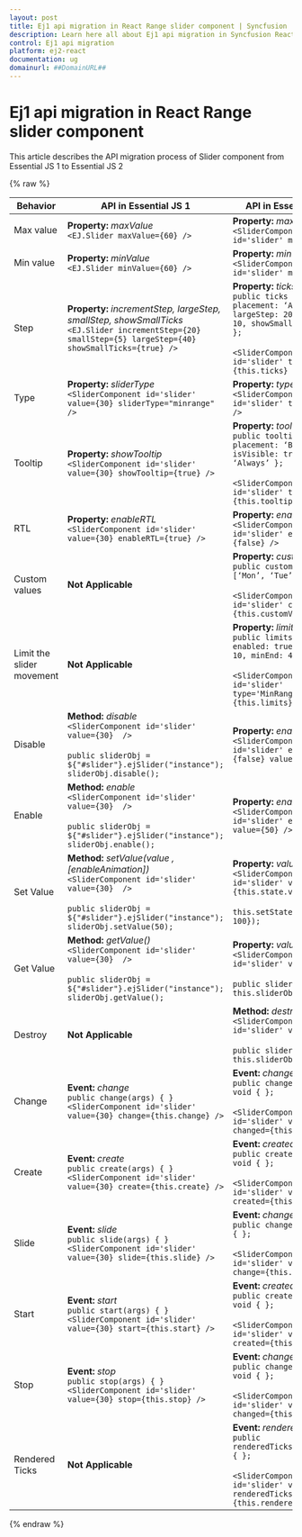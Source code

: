 ```yaml
---
layout: post
title: Ej1 api migration in React Range slider component | Syncfusion
description: Learn here all about Ej1 api migration in Syncfusion React Range slider component of Syncfusion Essential JS 2 and more.
control: Ej1 api migration 
platform: ej2-react
documentation: ug
domainurl: ##DomainURL##
---
```



# Ej1 api migration in React Range slider component

This article describes the API migration process of Slider component from Essential JS 1 to Essential JS 2

{% raw %}

| Behavior | API in Essential JS 1 | API in Essential JS 2 |
| --- | --- | --- |
| Max value | **Property:**  *maxValue*  <br  /> `<EJ.Slider maxValue={60} />` | **Property:**  *max*  <br  /> `<SliderComponent id='slider' max={100} />` |
| Min value | **Property:**  *minValue*  <br  /> `<EJ.Slider minValue={60} />`| **Property:**  *min*  <br  />`<SliderComponent id='slider' min={100} />` |
| Step | **Property:**  *incrementStep, largeStep, smallStep, showSmallTicks*  <br  /> `<EJ.Slider incrementStep={20} smallStep={5} largeStep={40} showSmallTicks={true} />`| **Property:**  *ticks*  <br  /> `public ticks = { placement: ‘After’, largeStep: 20, smallStep: 10, showSmallTicks: true };` <br/><br/> `<SliderComponent id='slider' ticks={this.ticks} />`|
| Type | **Property:**  *sliderType*  <br  /> `<SliderComponent id='slider' value={30} sliderType="minrange" />` | **Property:**  *type*  <br  /> `<SliderComponent id='slider' type='Range' />` |
| Tooltip | **Property:**  *showTooltip*  <br  /> `<SliderComponent id='slider' value={30} showTooltip={true} />`| **Property:**  *tooltip*  <br  /> `public tooltip = { placement: ‘Before’, isVisible: true, showOn: ‘Always’ };` <br/><br/> `<SliderComponent id='slider' tooltip={this.tooltip} />` |
| RTL | **Property:**  *enableRTL*  <br  /> `<SliderComponent id='slider' value={30} enableRTL={true} />` | **Property:**  *enableRtl*  <br  /> `<SliderComponent id='slider' enableRtl={false} />` |
| Custom values | **Not Applicable** | **Property:**  *customValues*  <br  /> `public customValues = [‘Mon’, ‘Tue’, ‘Wed’];` <br/><br/> `<SliderComponent id='slider' customValues={this.customValues} />` |
| Limit the slider movement | **Not Applicable** | **Property:**  *limits*  <br  /> `public limits = { enabled: true, minStart: 10, minEnd: 40 };` <br/><br/> `<SliderComponent id='slider' type='MinRange' limits={this.limits} />`|
| Disable | **Method:**  *disable*  <br  /> `<SliderComponent id='slider' value={30}  />` <br/> <br/> `public sliderObj = ${"#slider"}.ejSlider("instance");` <br/> `sliderObj.disable();` | **Property:**  *enabled*  <br  /> `<SliderComponent id='slider' enable={false} value={50} />` |
| Enable | **Method:**  *enable*  <br  /> `<SliderComponent id='slider' value={30}  />` <br/> <br/> `public sliderObj = ${"#slider"}.ejSlider("instance");` <br/> `sliderObj.enable();` | **Property:**  *enabled*  <br  /> `<SliderComponent id='slider' enable={true} value={50} />`|
| Set Value | **Method:**  *setValue(value ,[enableAnimation])*  <br  /> `<SliderComponent id='slider' value={30}  />` <br/> <br/> `public sliderObj = ${"#slider"}.ejSlider("instance");` <br/> `sliderObj.setValue(50);` | **Property:**  *value*  <br  /> `<SliderComponent id='slider' value={this.state.value} />` <br/><br/> `this.setState({value: 100});` |
| Get Value | **Method:**  *getValue()*  <br  /> `<SliderComponent id='slider' value={30}  />` <br/> <br/> `public sliderObj = ${"#slider"}.ejSlider("instance");` <br/> `sliderObj.getValue();` | **Property:**  *value*  <br  /> `<SliderComponent id='slider' value={30} />` <br/> <br/> `public sliderValue = this.sliderObj.value;` |
| Destroy | **Not Applicable** | **Method:**  *destroy()*  <br  /> `<SliderComponent id='slider' value={30} />` <br/> <br/> `public sliderValue = this.sliderObj.destroy();` |
| Change | **Event:**  *change*  <br  /> `public change(args) { }` <br/>`<SliderComponent id='slider' value={30} change={this.change} />` | **Event:**  *changed*  <br  /> `public changed(args): void { };` <br/> <br/> `<SliderComponent id='slider' value={30} changed={this.changed} />`|
| Create | **Event:**  *create*  <br  /> `public create(args) { }` <br/>`<SliderComponent id='slider' value={30} create={this.create} />` | **Event:**  *created*  <br  /> `public created(args): void { };` <br/> <br/> `<SliderComponent id='slider' value={30} created={this.created} />`|
| Slide | **Event:**  *slide*  <br  /> `public slide(args) { }` <br/>`<SliderComponent id='slider' value={30} slide={this.slide} />` | **Event:**  *change*  <br  /> `public change(args): void { };` <br/> <br/> `<SliderComponent id='slider' value={30} change={this.change} />`|
| Start | **Event:**  *start*  <br  /> `public start(args) { }` <br/>`<SliderComponent id='slider' value={30} start={this.start} />` | **Event:**  *created*  <br  />  `public created(args): void { };` <br/> <br/> `<SliderComponent id='slider' value={30} created={this.created} />` |
| Stop | **Event:**  *stop*  <br  /> `public stop(args) { }` <br/>`<SliderComponent id='slider' value={30} stop={this.stop} />`| **Event:**  *changed*  <br  /> `public changed(args): void { };` <br/> <br/> `<SliderComponent id='slider' value={30} changed={this.changed} />`<br  />|
| Rendered Ticks | **Not Applicable** | **Event:**  *renderedTicks*  <br  /> `public renderedTicks(args): void { };` <br/> <br/> `<SliderComponent id='slider' value={30} renderedTicks={this.renderedTicks} />` |

{% endraw %}